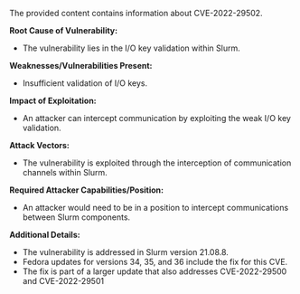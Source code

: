 The provided content contains information about CVE-2022-29502.

**Root Cause of Vulnerability:**
- The vulnerability lies in the I/O key validation within Slurm.

**Weaknesses/Vulnerabilities Present:**
- Insufficient validation of I/O keys.

**Impact of Exploitation:**
- An attacker can intercept communication by exploiting the weak I/O key validation.

**Attack Vectors:**
- The vulnerability is exploited through the interception of communication channels within Slurm.

**Required Attacker Capabilities/Position:**
- An attacker would need to be in a position to intercept communications between Slurm components.

**Additional Details:**
- The vulnerability is addressed in Slurm version 21.08.8.
- Fedora updates for versions 34, 35, and 36 include the fix for this CVE.
- The fix is part of a larger update that also addresses CVE-2022-29500 and CVE-2022-29501